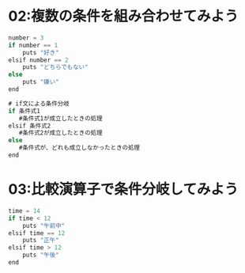 # ****02:複数の条件を組み合わせてみよう****

```jsx
number = 3
if number == 1
    puts "好き"
elsif number == 2
    puts "どちらでもない"
else
    puts "嫌い"
end
```

```jsx
# if文による条件分岐
if 条件式1
   #条件式1が成立したときの処理
elsif 条件式2
   #条件式2が成立したときの処理
else
   #条件式が、どれも成立しなかったときの処理
end
```

# ****03:比較演算子で条件分岐してみよう****

```jsx
time = 14
if time < 12
    puts "午前中"
elsif time == 12
    puts "正午"
elsif time > 12
    puts "午後"
end
```
